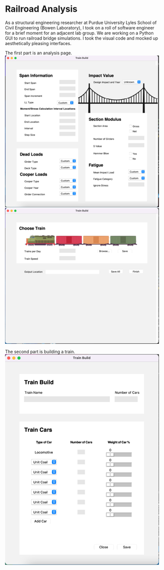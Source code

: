 # Railroad Analysis
As a structural engineering researcher at Purdue University Lyles School of Civil Engineering (Bowen Laboratory), I took on a roll of software engineer for a brief moment for an adjacent lab group. 
We are working on a Python GUI to run railroad bridge simulations. I took the visual code and mocked up aesthetically pleasing interfaces.

The first part is an analysis page.
![](AnalysisP1.png)
![](AnalysisP2.png)

The second part is building a train.
![](TrainBuild.png)


